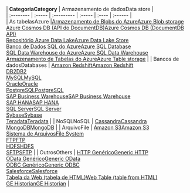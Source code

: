 | <span data-ttu-id="324c9-101">**Categoria**</span><span class="sxs-lookup"><span data-stu-id="324c9-101">**Category**</span></span> | <span data-ttu-id="324c9-102">Armazenamento de dados</span><span class="sxs-lookup"><span data-stu-id="324c9-102">Data store</span></span> |  
| :-------- | :----- | :--------- | :----- | :---- | :------ |  
| <span data-ttu-id="324c9-103">As tabelas</span><span class="sxs-lookup"><span data-stu-id="324c9-103">Azure</span></span> |[<span data-ttu-id="324c9-104">Armazenamento de Blobs do Azure</span><span class="sxs-lookup"><span data-stu-id="324c9-104">Azure Blob storage</span></span>](../articles/data-factory/data-factory-azure-blob-connector.md)<br/>[<span data-ttu-id="324c9-105">Azure Cosmos DB (API do DocumentDB)</span><span class="sxs-lookup"><span data-stu-id="324c9-105">Azure Cosmos DB (DocumentDB API)</span></span>](../articles/data-factory/data-factory-azure-documentdb-connector.md)<br/>[<span data-ttu-id="324c9-106">Repositório Azure Data Lake</span><span class="sxs-lookup"><span data-stu-id="324c9-106">Azure Data Lake Store</span></span>](../articles/data-factory/data-factory-azure-datalake-connector.md)<br/>[<span data-ttu-id="324c9-107">Banco de Dados SQL do Azure</span><span class="sxs-lookup"><span data-stu-id="324c9-107">Azure SQL Database</span></span>](../articles/data-factory/data-factory-azure-sql-connector.md)<br/>[<span data-ttu-id="324c9-108">SQL Data Warehouse do Azure</span><span class="sxs-lookup"><span data-stu-id="324c9-108">Azure SQL Data Warehouse</span></span>](../articles/data-factory/data-factory-azure-sql-data-warehouse-connector.md)<br/>[<span data-ttu-id="324c9-109">Armazenamento de Tabelas do Azure</span><span class="sxs-lookup"><span data-stu-id="324c9-109">Azure Table storage</span></span>](../articles/data-factory/data-factory-azure-table-connector.md) | 
| <span data-ttu-id="324c9-110">Bancos de dados</span><span class="sxs-lookup"><span data-stu-id="324c9-110">Databases</span></span> | [<span data-ttu-id="324c9-111">Amazon Redshift</span><span class="sxs-lookup"><span data-stu-id="324c9-111">Amazon Redshift</span></span>](../articles/data-factory/data-factory-amazon-redshift-connector.md)<br/>[<span data-ttu-id="324c9-112">DB2</span><span class="sxs-lookup"><span data-stu-id="324c9-112">DB2</span></span>](../articles/data-factory/data-factory-onprem-db2-connector.md)<br/>[<span data-ttu-id="324c9-113">MySQL</span><span class="sxs-lookup"><span data-stu-id="324c9-113">MySQL</span></span>](../articles/data-factory/data-factory-onprem-mysql-connector.md)<br/>[<span data-ttu-id="324c9-114">Oracle</span><span class="sxs-lookup"><span data-stu-id="324c9-114">Oracle</span></span>](../articles/data-factory/data-factory-onprem-oracle-connector.md)<br/>[<span data-ttu-id="324c9-115">PostgreSQL</span><span class="sxs-lookup"><span data-stu-id="324c9-115">PostgreSQL</span></span>](../articles/data-factory/data-factory-onprem-postgresql-connector.md)<br/>[<span data-ttu-id="324c9-116">SAP Business Warehouse</span><span class="sxs-lookup"><span data-stu-id="324c9-116">SAP Business Warehouse</span></span>](../articles/data-factory/data-factory-sap-business-warehouse-connector.md)<br/>[<span data-ttu-id="324c9-117">SAP HANA</span><span class="sxs-lookup"><span data-stu-id="324c9-117">SAP HANA</span></span>](../articles/data-factory/data-factory-sap-hana-connector.md)<br/>[<span data-ttu-id="324c9-118">SQL Server</span><span class="sxs-lookup"><span data-stu-id="324c9-118">SQL Server</span></span>](../articles/data-factory/data-factory-sqlserver-connector.md)<br/>[<span data-ttu-id="324c9-119">Sybase</span><span class="sxs-lookup"><span data-stu-id="324c9-119">Sybase</span></span>](../articles/data-factory/data-factory-onprem-sybase-connector.md)<br/>[<span data-ttu-id="324c9-120">Teradata</span><span class="sxs-lookup"><span data-stu-id="324c9-120">Teradata</span></span>](../articles/data-factory/data-factory-onprem-teradata-connector.md) |
| <span data-ttu-id="324c9-121">NoSQL</span><span class="sxs-lookup"><span data-stu-id="324c9-121">NoSQL</span></span> | [<span data-ttu-id="324c9-122">Cassandra</span><span class="sxs-lookup"><span data-stu-id="324c9-122">Cassandra</span></span>](../articles/data-factory/data-factory-onprem-cassandra-connector.md)<br/>[<span data-ttu-id="324c9-123">MongoDB</span><span class="sxs-lookup"><span data-stu-id="324c9-123">MongoDB</span></span>](../articles/data-factory/data-factory-on-premises-mongodb-connector.md) | 
| <span data-ttu-id="324c9-124">Arquivo</span><span class="sxs-lookup"><span data-stu-id="324c9-124">File</span></span> | [<span data-ttu-id="324c9-125">Amazon S3</span><span class="sxs-lookup"><span data-stu-id="324c9-125">Amazon S3</span></span>](../articles/data-factory/data-factory-amazon-simple-storage-service-connector.md)<br/>[<span data-ttu-id="324c9-126">Sistema de Arquivos</span><span class="sxs-lookup"><span data-stu-id="324c9-126">File System</span></span>](../articles/data-factory/data-factory-onprem-file-system-connector.md)<br/>[<span data-ttu-id="324c9-127">FTP</span><span class="sxs-lookup"><span data-stu-id="324c9-127">FTP</span></span>](../articles/data-factory/data-factory-ftp-connector.md)<br/>[<span data-ttu-id="324c9-128">HDFS</span><span class="sxs-lookup"><span data-stu-id="324c9-128">HDFS</span></span>](../articles/data-factory/data-factory-hdfs-connector.md)<br/>[<span data-ttu-id="324c9-129">SFTP</span><span class="sxs-lookup"><span data-stu-id="324c9-129">SFTP</span></span>](../articles/data-factory/data-factory-sftp-connector.md) |
| <span data-ttu-id="324c9-130">Outros</span><span class="sxs-lookup"><span data-stu-id="324c9-130">Others</span></span> | [<span data-ttu-id="324c9-131"> HTTP Genérico</span><span class="sxs-lookup"><span data-stu-id="324c9-131">Generic HTTP</span></span>](../articles/data-factory/data-factory-http-connector.md)<br/>[<span data-ttu-id="324c9-132">OData Genérico</span><span class="sxs-lookup"><span data-stu-id="324c9-132">Generic OData</span></span>](../articles/data-factory/data-factory-odata-connector.md)<br/>[<span data-ttu-id="324c9-133">ODBC Genérico</span><span class="sxs-lookup"><span data-stu-id="324c9-133">Generic ODBC</span></span>](../articles/data-factory/data-factory-odbc-connector.md)<br/>[<span data-ttu-id="324c9-134">Salesforce</span><span class="sxs-lookup"><span data-stu-id="324c9-134">Salesforce</span></span>](../articles/data-factory/data-factory-salesforce-connector.md)<br/>[<span data-ttu-id="324c9-135">Tabela da Web (tabela de HTML)</span><span class="sxs-lookup"><span data-stu-id="324c9-135">Web Table (table from HTML)</span></span>](../articles/data-factory/data-factory-web-table-connector.md)<br/>[<span data-ttu-id="324c9-136">GE Historian</span><span class="sxs-lookup"><span data-stu-id="324c9-136">GE Historian</span></span>](../articles/data-factory/data-factory-odbc-connector.md#ge-historian-store) |
